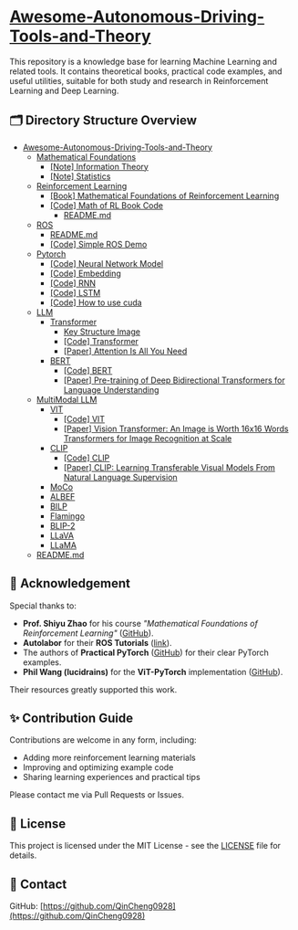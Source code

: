 # [Awesome-Autonomous-Driving-Tools-and-Theory](#Awesome-Autonomous-Driving-Tools-and-Theory)

This repository is a knowledge base for learning Machine Learning and related tools. It contains theoretical books, practical code examples, and useful utilities, suitable for both study and research in Reinforcement Learning and Deep Learning.

## 🗂️ Directory Structure Overview

- [Awesome-Autonomous-Driving-Tools-and-Theory](#Awesome-Autonomous-Driving-Tools-and-Theory)
  - [Mathematical Foundations](./Mathematical-Foundations/)
    - [[Note] Information Theory](./Mathematical-Foundations/Information-Theory.pdf)
    - [[Note] Statistics](./Mathematical-Foundations/Statistics.pdf)
  - [Reinforcement Learning](./Reinforcement-Learning/)
    - [[Book] Mathematical Foundations of Reinforcement Learning](./Reinforcement-Learning/Mathematical_Foundations_of_Reinforcement_Learning.pdf)
    - [[Code] Math of RL Book Code](./Reinforcement-Learning/Math-RL-Book-Code)
      - [README.md](./Reinforcement-Learning/Math-RL-Book-Code/README.md) 
  - [ROS](./ROS/)
    - [README.md](./ROS/README.md)
    - [[Code] Simple ROS Demo](./ROS/Simple-ROS-Demo/)
  - [Pytorch](./Pytorch/)
    - [[Code] Neural Network Model](./Pytorch/Neural-Network-Model)
    - [[Code] Embedding](./Pytorch/Embedding)
    - [[Code] RNN](./Pytorch/RNN)
    - [[Code] LSTM](./Pytorch/LSTM)
    - [[Code] How to use cuda](./Pytorch/train_with_cuda.py)
  - [LLM](./LLM/)
    - [Transformer](./LLM/Transformer/)
      - [Key Structure Image](./LLM/Transformer/img/)
      - [[Code] Transformer](./LLM/Transformer/Transformer/)
      - [[Paper] Attention Is All You Need](./LLM/Transformer/Attention-Is-All-You-Need.pdf/)
    - [BERT](./LLM/BERT/)
      - [[Code] BERT](./LLM/BERT/BERT/)
      - [[Paper] Pre-training of Deep Bidirectional Transformers for Language Understanding](./LLM/BERT/Pre-training-of-Deep-Bidirectional-Transformers-for-Language-Understanding.pdf)
  - [MultiModal LLM](./MultiModal-LLM/)
    - [VIT](./MultiModal-LLM/1-VIT/)
      - [[Code] VIT](./MultiModal-LLM/1-VIT/VIT/)
      - [[Paper] Vision Transformer: An Image is Worth 16x16 Words Transformers for Image Recognition at Scale](./MultiModal-LLM/1-VIT/An-Image-is-Worth-16x16-Words-Transformers-for-Image-Recognition-at-Scale.pdf)
    - [CLIP](./MultiModal-LLM/2-CLIP/)
      - [[Code] CLIP](./MultiModal-LLM/2-CLIP/CLIP/)
      - [[Paper] CLIP: Learning Transferable Visual Models From Natural Language Supervision](./MultiModal-LLM/2-CLIP/Learning-Transferable-Visual-Models-From-Natural-Language-Supervision.pdf)
    - [MoCo](./MultiModal-LLM/3-MoCo/)
    - [ALBEF](./MultiModal-LLM/4-ALBEF/)
    - [BILP](./MultiModal-LLM/5-BILP/)
    - [Flamingo](./MultiModal-LLM/6-Flamingo/)
    - [BLIP-2](./MultiModal-LLM/7-BLIP-2/)
    - [LLaVA](./MultiModal-LLM/8-LLaVA/)
    - [LLaMA](./MultiModal-LLM/9-LLaMA/)
  - [README.md](./README.md)



## 🙏 Acknowledgement

Special thanks to:

- **Prof. Shiyu Zhao** for his course *"Mathematical Foundations of Reinforcement Learning"* ([GitHub](https://github.com/MathFoundationRL/Book-Mathematical-Foundation-of-Reinforcement-Learning)).
- **Autolabor** for their **ROS Tutorials** ([link](http://www.autolabor.com.cn/book/ROSTutorials/index.html)).
- The authors of **Practical PyTorch** ([GitHub](https://github.com/spro/practical-pytorch)) for their clear PyTorch examples.
- **Phil Wang (lucidrains)** for the **ViT-PyTorch** implementation ([GitHub](https://github.com/lucidrains/vit-pytorch)).

Their resources greatly supported this work.

## ✨ Contribution Guide

Contributions are welcome in any form, including:

- Adding more reinforcement learning materials
- Improving and optimizing example code
- Sharing learning experiences and practical tips

Please contact me via Pull Requests or Issues.

## 📜 License

This project is licensed under the MIT License - see the [LICENSE](./LICENSE) file for details.

## 🔗 Contact

GitHub: [https://github.com/QinCheng0928](https://github.com/QinCheng0928)
